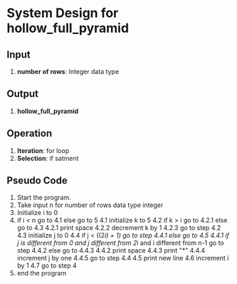 # System Design for hollow_full_pyramid

## Input
1. **number of rows**: Integer data type

## Output
1. **hollow_full_pyramid**

## Operation
1. **Iteration**: for loop
2. **Selection**: if satment

## Pseudo Code
1. Start the program.
2. Take input n for number of rows data type integer
3. Initialize i to 0
4. if i < n go to 4.1 else go to 5
    4.1 initialize k to 5
    4.2 if k > i go to 4.2.1 else go to 4.3
        4.2.1 print space
        4.2.2 decrement k by 1
        4.2.3 go to step 4.2
    4.3 initialize j to 0
    4.4 if j < ((2*i) + 1) go to step 4.4.1 else go to 4.5
        4.4.1 if j is different from 0 and j different from 2*i and i different from n-1 go to step 4.4.2 else go to 4.4.3
        4.4.2 print space
        4.4.3 print "*"
        4.4.4 increment j by one
        4.4.5 go to step 4.4
    4.5 print new line
    4.6 increment i by 1
    4.7 go to step 4
5. end the program
